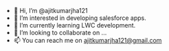 - 👋 Hi, I’m @ajitkumarjha121
- 👀 I’m interested in developing salesforce apps.
- 🌱 I’m currently learning LWC development.
- 💞️ I’m looking to collaborate on ...
- 📫 You can reach me on ajitkumarjha121@gmail.com

<!---
ajitkumarjha121/ajitkumarjha121 is a ✨ special ✨ repository because its `README.md` (this file) appears on your GitHub profile.
You can click the Preview link to take a look at your changes.
--->
